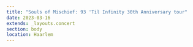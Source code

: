 ```yaml
---
title: "Souls of Mischief: 93 'Til Infinity 30th Anniversary tour"
date: 2023-03-16
extends: _layouts.concert
section: body
location: Haarlem
---
```


